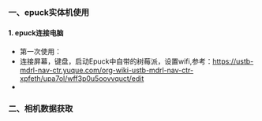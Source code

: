 ###  一、epuck实体机使用
#### 1. epuck连接电脑
- 第一次使用：
- 连接屏幕，键盘，启动Epuck中自带的树莓派，设置wifi,参考：https://ustb-mdrl-nav-ctr.yuque.com/org-wiki-ustb-mdrl-nav-ctr-xpfeth/upa7ol/wff3p0u5oovvquct/edit
- 

### 二、相机数据获取

